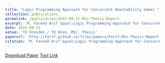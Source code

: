 ```yaml
---
title: "Logic Programming Approach for Concurrent Reachability Games "
collection: publications
permalink: /publication/2015-09-21-Msc-Thesis-Report
excerpt: 'M. Fareed Arif &quot;Logic Programming Approach for Concurrent Reachability Games&quot; <i>TU Dresden / TU Wien, MSc. Thesis</i>'
date: 2015-09-21 
venue: 'TU Dresden / TU Wien, MSc. Thesis'
paperurl: 'http://farif.github.io/files/papers/Farif-Msc-Thesis-Report-11.pdf'
citation: 'M. Fareed Arif &quot;Logic Programming Approach for Concurrent Reachability Games&quot; <i>MSc. Thesis 2011</i>'
---
```


<a href='http://farif.github.io/files/papers/Farif-Msc-Thesis-Report-11.pdf'>Download Paper</a>
<a href='https://github.com/farif/'>Tool Link</a>
